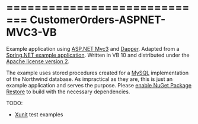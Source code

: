 =============================
CustomerOrders-ASPNET-MVC3-VB
=============================

Example application using [ASP.NET Mvc3][1] and [Dapper][2].  Adapted from a [Spring.NET example application][3].  Written in VB 10 and distributed under the [Apache license version 2][6].
    
The example uses stored procedures created for a [MySQL][5] implementation of the Northwind database.  As impractical as they are, this is just an example application and serves the purpose.   Please [enable NuGet Package Restore][7] to build with the necessary dependencies.

TODO:
* [Xunit][4] test examples

[1]: http://www.asp.net/mvc/mvc3
[2]: http://code.google.com/p/dapper-dot-net
[3]: https://github.com/SpringSource/spring-net/tree/master/examples/Spring/Spring.Data.NHibernate.Northwind 
[4]: http://xunit.codeplex.com 
[5]: http://www.mysql.com
[6]: https://github.com/WillSams/CustomerOrders-ASPNET-MVC3-VB/blob/master/license.txt
[7]: http://docs.nuget.org/docs/workflows/using-nuget-without-committing-packages

